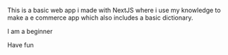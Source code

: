 This is a basic web app i made with NextJS where i use my knowledge to make a e commerce app which also includes a basic dictionary. 

I am a beginner

Have fun

